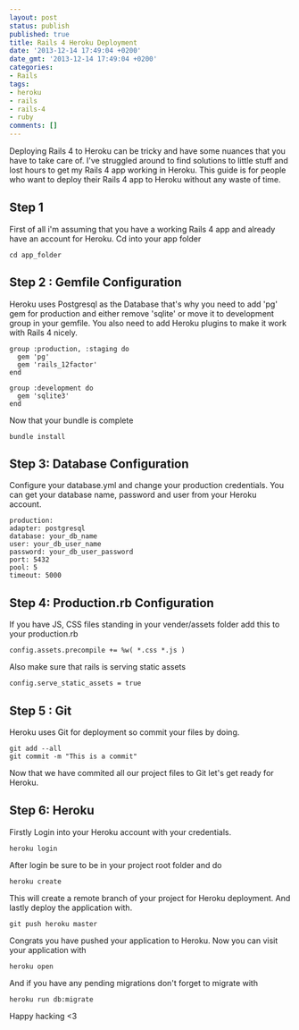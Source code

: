 ```yaml
---
layout: post
status: publish
published: true
title: Rails 4 Heroku Deployment
date: '2013-12-14 17:49:04 +0200'
date_gmt: '2013-12-14 17:49:04 +0200'
categories:
- Rails
tags:
- heroku
- rails
- rails-4
- ruby
comments: []
---
```

Deploying Rails 4 to Heroku can be tricky and have some nuances that you have to take care of. I've struggled around to find solutions to little stuff and lost hours to get my Rails 4 app working in Heroku.
This guide is for people who want to deploy their Rails 4 app to Heroku without any waste of time.
## Step 1
First of all i'm assuming that you have a working Rails 4 app and already have an account for Heroku.
Cd into your app folder

    cd app_folder

## Step 2 : Gemfile Configuration
Heroku uses Postgresql as the Database that's why you need to add 'pg' gem for production and either remove 'sqlite' or move it to development group in your gemfile.
You also need to add Heroku plugins to make it work with Rails 4 nicely.

    group :production, :staging do
      gem 'pg'
      gem 'rails_12factor'
    end

    group :development do
      gem 'sqlite3'
    end

Now that your bundle is complete

    bundle install

## Step 3: Database Configuration
Configure your database.yml and change your production credentials. You can get your database name, password and user from your Heroku account.

    production:
    adapter: postgresql
    database: your_db_name
    user: your_db_user_name
    password: your_db_user_password
    port: 5432
    pool: 5
    timeout: 5000

## Step 4: Production.rb Configuration
If you have JS, CSS files standing in your vender/assets folder add this to your production.rb

    config.assets.precompile += %w( *.css *.js )

Also make sure that rails is serving static assets

    config.serve_static_assets = true

## Step 5 : Git
Heroku uses Git for deployment so commit your files by doing.

    git add --all
    git commit -m "This is a commit"

Now that we have commited all our project files to Git let's get ready for Heroku.

## Step 6: Heroku
Firstly Login into your Heroku account with your credentials.

    heroku login

After login be sure to be in your project root folder and do

    heroku create

This will create a remote branch of your project for Heroku deployment.
And lastly deploy the application with.

    git push heroku master

Congrats you have pushed your application to Heroku. Now you can visit your application with

    heroku open

And if you have any pending migrations don't forget to migrate with

    heroku run db:migrate

Happy hacking &lt;3

